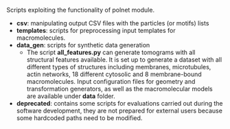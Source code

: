 Scripts exploiting the functionality of polnet module.

* **csv**: manipulating output CSV files with the particles (or motifs) lists
* **templates**: scripts for preprocessing input templates for macromolecules.
* **data_gen**: scripts for synthetic data generation
  * The script **all_features.py** can generate tomograms with all structural features available. It is set up to generate
    a dataset with all different types of structures including membranes, microtubules, actin networks, 18 different
    cytosolic and 8 membrane-bound macromolecules. Input configuration files for geometry and transformation generators,
    as well as the macromolecular models are available under **data** folder.
* **deprecated**: contains
some scripts for evaluations carried out during the software development, they are not prepared for external users
because some hardcoded paths need to be modified.
